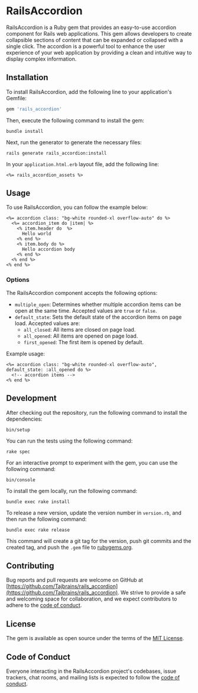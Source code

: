 # RailsAccordion

RailsAccordion is a Ruby gem that provides an easy-to-use accordion component for Rails web applications. This gem allows developers to create collapsible sections of content that can be expanded or collapsed with a single click. The accordion is a powerful tool to enhance the user experience of your web application by providing a clean and intuitive way to display complex information.

## Installation

To install RailsAccordion, add the following line to your application's Gemfile:

```ruby
gem 'rails_accordion'
```

Then, execute the following command to install the gem:

```shell
bundle install
```

Next, run the generator to generate the necessary files:

```shell
rails generate rails_accordion:install
```

In your `application.html.erb` layout file, add the following line:

```erb
<%= rails_accordion_assets %>
```

## Usage

To use RailsAccordion, you can follow the example below:

```erb
<%= accordion class: "bg-white rounded-xl overflow-auto" do %>
  <%= accordion_item do |item| %>
    <% item.header do  %>
      Hello world
    <% end %>
    <% item.body do %>
      Hello accordion body
    <% end %>
  <% end %>
<% end %>
```

### Options

The RailsAccordion component accepts the following options:

- `multiple_open`: Determines whether multiple accordion items can be open at the same time. Accepted values are `true` or `false`.
- `default_state`: Sets the default state of the accordion items on page load. Accepted values are:
  - `all_closed`: All items are closed on page load.
  - `all_opened`: All items are opened on page load.
  - `first_opened`: The first item is opened by default.

Example usage:

```erb
<%= accordion class: "bg-white rounded-xl overflow-auto", default_state: :all_opened do %>
  <!-- accordion items -->
<% end %>
```

## Development

After checking out the repository, run the following command to install the dependencies:

```shell
bin/setup
```

You can run the tests using the following command:

```shell
rake spec
```

For an interactive prompt to experiment with the gem, you can use the following command:

```shell
bin/console
```

To install the gem locally, run the following command:

```shell
bundle exec rake install
```

To release a new version, update the version number in `version.rb`, and then run the following command:

```shell
bundle exec rake release
```

This command will create a git tag for the version, push git commits and the created tag, and push the `.gem` file to [rubygems.org](https://rubygems.org).

## Contributing

Bug reports and pull requests are welcome on GitHub at [https://github.com/Tajbrains/rails_accordion](https://github.com/Tajbrains/rails_accordion). We strive to provide a safe and welcoming space for collaboration, and we expect contributors to adhere to the [code of conduct](https://github.com/Tajbrains/rails_accordion/blob/master/CODE_OF_CONDUCT.md).

## License

The gem is available as open source under the terms of the [MIT License](https://opensource.org/licenses/MIT).

## Code of Conduct

Everyone interacting in the RailsAccordion project's codebases, issue trackers, chat rooms, and mailing lists is expected to follow the [code of conduct](https://github.com/Tajbrains/rails_accordion/blob/master/CODE_OF_CONDUCT.md).
